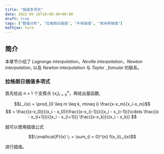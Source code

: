 ```yaml
---
title: "插值多项式"
date: 2022-05-16T16:08:40+08:00
draft: true
tags: ["数值分析", "拉格朗日插值", "牛顿插值", "埃米特插值"]
mathjax: ture
---
```



## 简介
本章节介绍了 $Lagrange\;interpolation$，$Neville\;interpolation$，$Newton\;interpolation$, 以及 $Newton\;interpolation$ 与 $Taylor \;,\;fomular$ 的联系。 

### 拉格朗日插值多项式
首先给出  $n+1$ 个支撑点  $\{x_i\}_{i = 0}^{n}$，再给出基函数, 

$$L_i(x) = \prod_{0 \leq m \leq k, m\neq i} \frac{x-x_m}{x_i-x_m}$$
$$ = \frac{(x-x_0)}{(x_i - x_0)}\frac{(x-x_{i-1})}{(x_i - x_{i-1})}\cdots \frac{(x - x_{i+1})}{(x_i - x_{i+1})} \frac{(x-x_k)}{(x_i - x_k)}   $$

就可以使用插值公式

$$\;\mathcal{P}(x) \; = \sum_{i = 0}^{n} f(x_i)L_i(x)$$

进行插值。